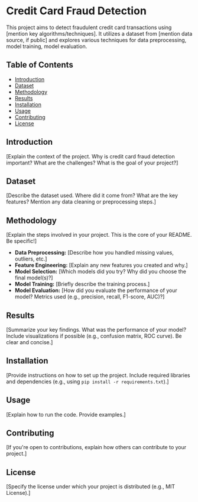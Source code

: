 # Credit Card Fraud Detection

This project aims to detect fraudulent credit card transactions using [mention key algorithms/techniques].  It utilizes a dataset from [mention data source, if public] and explores various techniques for data preprocessing, model training, model evaluation.

## Table of Contents

- [Introduction](#introduction)
- [Dataset](#dataset)
- [Methodology](#methodology)
- [Results](#results)
- [Installation](#installation)
- [Usage](#usage)
- [Contributing](#contributing)
- [License](#license)

## Introduction

[Explain the context of the project. Why is credit card fraud detection important? What are the challenges? What is the goal of your project?]

## Dataset

[Describe the dataset used.  Where did it come from? What are the key features?  Mention any data cleaning or preprocessing steps.]

## Methodology

[Explain the steps involved in your project.  This is the core of your README. Be specific!]

*   **Data Preprocessing:** [Describe how you handled missing values, outliers, etc.]
*   **Feature Engineering:** [Explain any new features you created and why.]
*   **Model Selection:** [Which models did you try? Why did you choose the final model(s)?]
*   **Model Training:** [Briefly describe the training process.]
*   **Model Evaluation:** [How did you evaluate the performance of your model?  Metrics used (e.g., precision, recall, F1-score, AUC)?]

## Results

[Summarize your key findings. What was the performance of your model?  Include visualizations if possible (e.g., confusion matrix, ROC curve). Be clear and concise.]

## Installation

[Provide instructions on how to set up the project.  Include required libraries and dependencies (e.g., using `pip install -r requirements.txt`).]

## Usage

[Explain how to run the code.  Provide examples.]

## Contributing

[If you're open to contributions, explain how others can contribute to your project.]

## License

[Specify the license under which your project is distributed (e.g., MIT License).]
